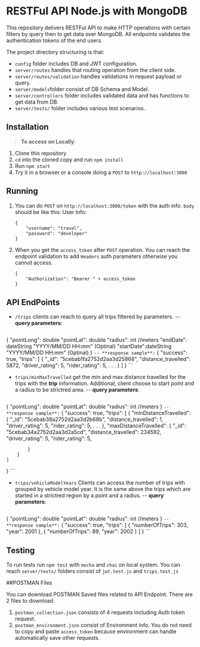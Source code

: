 
# RESTFul API Node.js with MongoDB 


This repository delivers RESTFul API to make HTTP operations with certain filters by query then to get data over MongoDB. All endpoints validates the authentication tokens of the end users.

The project directory structuring is that:
* `config` folder includes DB and JWT configuration.
* `server/routes` handles that routing operation from the client side. 
* `server/routes/validation` handles validations in request payload or query.
* `server/models`folder consist of DB Schema and Model.
* `server/controllers` folder includes validated data and has functions to get data from DB.
* `server/tests/` folder includes various test scenarios.

## Installation
> **To access on Locally**:
1. Clone this repository
2. `cd` into the cloned copy and run `npm install`
3. Run `npm start`
4. Try it in a browser or a console doing a `POST` to `http://localhost:3000`

## Running

1. You can do `POST` on `http://localhost:3000/token` with the auth info. `body` should be like this:
User Info:
    ```
    {
        "username": "travel",
        "password": "developer"
    }
    ```
2. When you get the `access_token` after `POST` operation. You can reach the endpoint validation to add `Headers` auth parameters otherwise you cannot access.
    ```
    {
        "Authorization": "Bearer " + access_token
    }
    ```

## API EndPoints

* `/trips` clients can reach to query all trips filtered by parameters.
-- **query parameters**:
    ```
{
    "pointLong": double
    "pointLat": double
    "radius": int  //meters
    "endDate": dateString "YYYY/MM/DD HH:mm" (Optinal)
    "startDate":dateString "YYYY/MM/DD HH:mm" (Optinal)
}
    ```
	-- **response sample**:
    ```
{
 "success": true,
    "trips": [
        {
            "_id": "5cebab1fa2752d2aa3d25868",
            "distance_travelled": 5872,
            "driver_rating": 5,
            "rider_rating": 5,
			.
			.
			.
        }
    ]
}
    ```
* `trips/minMaxTravelled` get the min and max distance travelled for the trips with the **trip** information. Additional, client choose to start point and a radius to be strictred area.
-- **query parameters**:
    ```
{
    "pointLong": double
    "pointLat": double
    "radius": int  //meters
}
    ```
-- **response sample**:
    ```
{
    "success": true,
    "trips": [
        {
            "minDistanceTravelled": {
                "_id": "5cebab38a2752d2aa3d2b68b",
                "distance_travelled": 1,
                "driver_rating": 5,
                "rider_rating": 5,
				.
				.
				.
            },
            "maxDistanceTravelled": {
                "_id": "5cebab34a2752d2aa3d2a5cd",
                "distance_travelled": 234592,
                "driver_rating": 5,
                "rider_rating": 5,
                
            }
        }
    ]
}
    ```
* `trips/vehicleModelYears` Clients can access the number of trips with grouped by vehicle model year. It is the same above the trips which are started in a strictred region  by a point and a radius.
-- **query parameters**:
    ```
{
    "pointLong": double
    "pointLat": double
    "radius": int   //meters
}
    ```
-- **response sample**:
    ```
{
    "success": true,
    "trips": [
        {
            "numberOfTrips": 303,
            "year": 2001
        },
        {
            "numberOfTrips": 89,
            "year": 2002
        }
    ]
}
    ```

## Testing

To run tests  run  `npm test` with `mocha` and `chai` on local system. You can reach `server/tests/` folders consist of `jwt.test.js` and `trips.test.js`

##POSTMAN Files

You can download POSTMAN Saved files related to API Endpoint. There are 2 files to download.
1. `postman_collection.json` consists of 4 requests including Auth token request.
2.  `postman_environment.json` consist of Environment Info. You do not need to copy and paste `access_token` because environment can handle automatically save other requests.

